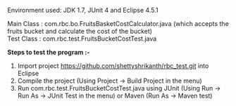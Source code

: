 Environment used: JDK 1.7, JUnit 4 and Eclipse 4.5.1 

Main Class : com.rbc.bo.FruitsBasketCostCalculator.java (which accepts the fruits bucket and calculate the cost of the bucket)<br>
Test Class : com.rbc.test.FruitsBucketCostTest.java

<b>Steps to test the program :- </b><br>
1. Import project https://github.com/shettyshrikanth/rbc_test.git into Eclipse <br>
2. Compile the project (Using Project -> Build Project in the menu) <br>
3. Run com.rbc.test.FruitsBucketCostTest.java using JUnit (Using Run -> Run As -> JUnit Test in the menu) or Maven (Run As -> Maven test)
